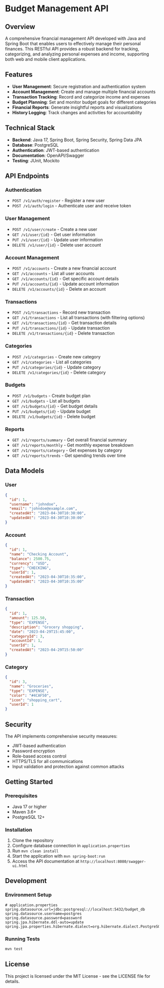 # Budget Management API

## Overview

A comprehensive financial management API developed with Java and Spring Boot that enables users to effectively manage their personal finances. This RESTful API provides a robust backend for tracking, categorizing, and analyzing personal expenses and income, supporting both web and mobile client applications.

## Features

- **User Management**: Secure registration and authentication system
- **Account Management**: Create and manage multiple financial accounts
- **Transaction Tracking**: Record and categorize income and expenses
- **Budget Planning**: Set and monitor budget goals for different categories
- **Financial Reports**: Generate insightful reports and visualizations
- **History Logging**: Track changes and activities for accountability

## Technical Stack

- **Backend**: Java 17, Spring Boot, Spring Security, Spring Data JPA
- **Database**: PostgreSQL
- **Authentication**: JWT-based authentication
- **Documentation**: OpenAPI/Swagger
- **Testing**: JUnit, Mockito

## API Endpoints

### Authentication
- `POST /v1/auth/register` - Register a new user
- `POST /v1/auth/login` - Authenticate user and receive token

### User Management
- `POST /v1/user/create` - Create a new user
- `GET /v1/user/{id}` - Get user information
- `PUT /v1/user/{id}` - Update user information
- `DELETE /v1/user/{id}` - Delete user account

### Account Management
- `POST /v1/accounts` - Create a new financial account
- `GET /v1/accounts` - List all user accounts
- `GET /v1/accounts/{id}` - Get specific account details
- `PUT /v1/accounts/{id}` - Update account information
- `DELETE /v1/accounts/{id}` - Delete an account

### Transactions
- `POST /v1/transactions` - Record new transaction
- `GET /v1/transactions` - List all transactions (with filtering options)
- `GET /v1/transactions/{id}` - Get transaction details
- `PUT /v1/transactions/{id}` - Update transaction
- `DELETE /v1/transactions/{id}` - Delete transaction

### Categories
- `POST /v1/categories` - Create new category
- `GET /v1/categories` - List all categories
- `PUT /v1/categories/{id}` - Update category
- `DELETE /v1/categories/{id}` - Delete category

### Budgets
- `POST /v1/budgets` - Create budget plan
- `GET /v1/budgets` - List all budgets
- `GET /v1/budgets/{id}` - Get budget details
- `PUT /v1/budgets/{id}` - Update budget
- `DELETE /v1/budgets/{id}` - Delete budget

### Reports
- `GET /v1/reports/summary` - Get overall financial summary
- `GET /v1/reports/monthly` - Get monthly expense breakdown
- `GET /v1/reports/category` - Get expenses by category
- `GET /v1/reports/trends` - Get spending trends over time

## Data Models

### User
```json
{
  "id": 1,
  "username": "johndoe",
  "email": "johndoe@example.com",
  "createdAt": "2023-04-30T10:30:00",
  "updatedAt": "2023-04-30T10:30:00"
}
```

### Account
```json
{
  "id": 1,
  "name": "Checking Account",
  "balance": 2500.75,
  "currency": "USD",
  "type": "CHECKING",
  "userId": 1,
  "createdAt": "2023-04-30T10:35:00",
  "updatedAt": "2023-04-30T10:35:00"
}
```

### Transaction
```json
{
  "id": 1,
  "amount": 125.50,
  "type": "EXPENSE",
  "description": "Grocery shopping",
  "date": "2023-04-29T15:45:00",
  "categoryId": 3,
  "accountId": 1,
  "userId": 1,
  "createdAt": "2023-04-29T15:50:00"
}
```

### Category
```json
{
  "id": 3,
  "name": "Groceries",
  "type": "EXPENSE",
  "color": "#4CAF50",
  "icon": "shopping_cart",
  "userId": 1
}
```

## Security

The API implements comprehensive security measures:
- JWT-based authentication
- Password encryption
- Role-based access control
- HTTPS/TLS for all communications
- Input validation and protection against common attacks

## Getting Started

### Prerequisites
- Java 17 or higher
- Maven 3.6+
- PostgreSQL 12+

### Installation
1. Clone the repository
2. Configure database connection in `application.properties`
3. Run `mvn clean install`
4. Start the application with `mvn spring-boot:run`
5. Access the API documentation at `http://localhost:8080/swagger-ui.html`

## Development

### Environment Setup
```properties
# application.properties
spring.datasource.url=jdbc:postgresql://localhost:5432/budget_db
spring.datasource.username=postgres
spring.datasource.password=password
spring.jpa.hibernate.ddl-auto=update
spring.jpa.properties.hibernate.dialect=org.hibernate.dialect.PostgreSQLDialect
```

### Running Tests
```bash
mvn test
```

## License

This project is licensed under the MIT License - see the LICENSE file for details.